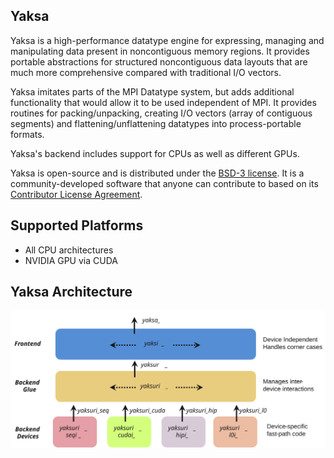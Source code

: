 ## Yaksa

Yaksa is a high-performance datatype engine for expressing, managing
and manipulating data present in noncontiguous memory regions.  It
provides portable abstractions for structured noncontiguous data
layouts that are much more comprehensive compared with traditional I/O
vectors.

Yaksa imitates parts of the MPI Datatype system, but adds additional
functionality that would allow it to be used independent of MPI. It
provides routines for packing/unpacking, creating I/O vectors (array
of contiguous segments) and flattening/unflattening datatypes into
process-portable formats.

Yaksa's backend includes support for CPUs as well as different GPUs.

Yaksa is open-source and is distributed under the [BSD-3
license](https://raw.githubusercontent.com/pmodels/yaksa/master/COPYRIGHT).
It is a community-developed software that anyone can contribute to
based on its [Contributor License
Agreement](https://github.com/pmodels/yaksa/wiki/Yaksa-Contributor-License-Agreement).

## Supported Platforms
* All CPU architectures
* NVIDIA GPU via CUDA

## Yaksa Architecture
<img src="images/yaksa-arch.svg" />
